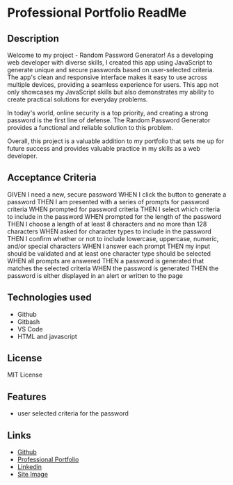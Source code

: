 # Professional Portfolio ReadMe

## Description 

Welcome to my project - Random Password Generator! As a developing web developer with diverse skills, I created this app using JavaScript to generate unique and secure passwords based on user-selected criteria. The app's clean and responsive interface makes it easy to use across multiple devices, providing a seamless experience for users. This app not only showcases my JavaScript skills but also demonstrates my ability to create practical solutions for everyday problems.

In today's world, online security is a top priority, and creating a strong password is the first line of defense. The Random Password Generator provides a functional and reliable solution to this problem.

Overall, this project is a valuable addition to my portfolio that sets me up for future success and provides valuable practice in my skills as a web developer.

## Acceptance Criteria

GIVEN I need a new, secure password
WHEN I click the button to generate a password
THEN I am presented with a series of prompts for password criteria
WHEN prompted for password criteria
THEN I select which criteria to include in the password
WHEN prompted for the length of the password
THEN I choose a length of at least 8 characters and no more than 128 characters
WHEN asked for character types to include in the password
THEN I confirm whether or not to include lowercase, uppercase, numeric, and/or special characters
WHEN I answer each prompt
THEN my input should be validated and at least one character type should be selected
WHEN all prompts are answered
THEN a password is generated that matches the selected criteria
WHEN the password is generated
THEN the password is either displayed in an alert or written to the page

## Technologies used
- Github
- Gitbash
- VS Code
- HTML and javascript

## License
MIT License

## Features
- user selected criteria for the password

## Links
- [Github](https://github.com/seantamturk)
- [Professional Portfolio](https://github.com/seantamturk/Password-Generator)
- [Linkedin](https://www.linkedin.com/in/sean-tamturk-8253b722a/)
- [Site Image](./images/websiteimage.png)



